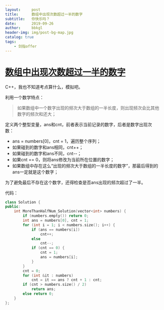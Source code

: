 ```yaml
---
layout:     post
title:      数组中出现次数超过一半的数字
subtitle:   你快乐吗？
date:       2019-09-26
author:     bbkgl
header-img: img/post-bg-map.jpg
catalog: true
tags:
    - 剑指offer
---
```


# [数组中出现次数超过一半的数字](https://www.nowcoder.com/practice/e8a1b01a2df14cb2b228b30ee6a92163?tpId=13&tqId=11181&rp=2&ru=/ta/coding-interviews&qru=/ta/coding-interviews/question-ranking )

C++，我也不知道考点算什么，模拟吧。

利用一个数学特点：

> 如果数组中一个数字出现的频次大于数组的一半长度，则出现频次会比其他数字的频次和还大；

定义两个整型变量，ans和cnt，前者表示当前记录的数字，后者是数字出现次数：

- ans = numbers[0]，cnt = 1，遍历整个序列；
- 如果碰到的数字和ans相同，cnt++；
- 如果碰到的数字和ans不同，cnt--；
- 如果cnt == 0，则将ans修改为当前所在位置的数字；
- 如果数组中存在这么“出现的频次大于数组的一半长度的数字”，那最后得到的ans一定就是这个数字；

为了避免最后不存在这个数字，还得检查是否ans出现的频次超过了一半。

代码：

```cpp
class Solution {
public:
    int MoreThanHalfNum_Solution(vector<int> numbers) {
        if (numbers.empty()) return 0;
        int ans = numbers[0], cnt = 1;
        for (int i = 1; i < numbers.size(); i++) {
            if (ans == numbers[i])
                cnt++;
            else
                cnt--;
            if (cnt == 0) {
                cnt = 1;
                ans = numbers[i];
            }
        }
        cnt = 0;
        for (int &it : numbers)
            cnt = it == ans ? cnt + 1 : cnt;
        if (cnt > numbers.size() / 2)
            return ans;
        else return 0;
    }
};
```






